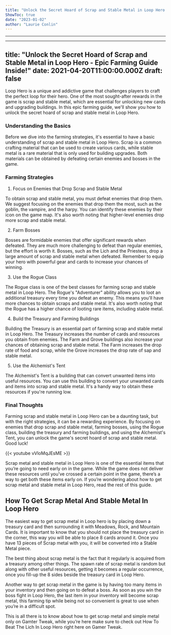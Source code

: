 ```yaml
---
title: "Unlock the Secret Hoard of Scrap and Stable Metal in Loop Hero - Epic Farming Guide Inside!"
ShowToc: true 
date: "2023-01-02"
author: "Laurie Conlin"
---
```

*****
---
title: "Unlock the Secret Hoard of Scrap and Stable Metal in Loop Hero - Epic Farming Guide Inside!"
date: 2021-04-20T11:00:00.000Z
draft: false
---

Loop Hero is a unique and addictive game that challenges players to craft the perfect loop for their hero. One of the most sought-after rewards in the game is scrap and stable metal, which are essential for unlocking new cards and upgrading buildings. In this epic farming guide, we'll show you how to unlock the secret hoard of scrap and stable metal in Loop Hero.

### Understanding the Basics

Before we dive into the farming strategies, it's essential to have a basic understanding of scrap and stable metal in Loop Hero. Scrap is a common crafting material that can be used to create various cards, while stable metal is a rare material that is only used for building upgrades. Both materials can be obtained by defeating certain enemies and bosses in the game.

### Farming Strategies

1. Focus on Enemies that Drop Scrap and Stable Metal

To obtain scrap and stable metal, you must defeat enemies that drop them. We suggest focusing on the enemies that drop them the most, such as the goblin, the vampire, and the harpy. You can identify these enemies by their icon on the game map. It's also worth noting that higher-level enemies drop more scrap and stable metal.

2. Farm Bosses

Bosses are formidable enemies that offer significant rewards when defeated. They are much more challenging to defeat than regular enemies, but the effort is worth it. Bosses, such as the Lich and the Priestess, drop a large amount of scrap and stable metal when defeated. Remember to equip your hero with powerful gear and cards to increase your chances of winning.

3. Use the Rogue Class

The Rogue class is one of the best classes for farming scrap and stable metal in Loop Hero. The Rogue's "Adventurer" ability allows you to loot an additional treasury every time you defeat an enemy. This means you'll have more chances to obtain scraps and stable metal. It's also worth noting that the Rogue has a higher chance of looting rare items, including stable metal.

4. Build the Treasury and Farming Buildings

Building the Treasury is an essential part of farming scrap and stable metal in Loop Hero. The Treasury increases the number of cards and resources you obtain from enemies. The Farm and Grove buildings also increase your chances of obtaining scrap and stable metal. The Farm increases the drop rate of food and scrap, while the Grove increases the drop rate of sap and stable metal.

5. Use the Alchemist's Tent

The Alchemist's Tent is a building that can convert unwanted items into useful resources. You can use this building to convert your unwanted cards and items into scrap and stable metal. It's a handy way to obtain these resources if you're running low.

### Final Thoughts

Farming scrap and stable metal in Loop Hero can be a daunting task, but with the right strategies, it can be a rewarding experience. By focusing on enemies that drop scrap and stable metal, farming bosses, using the Rogue class, building the treasury and farming buildings, and using the Alchemist's Tent, you can unlock the game's secret hoard of scrap and stable metal. Good luck!

{{< youtube vVloMqJEsME >}} 



Scrap metal and stable metal in Loop Hero is one of the essential items that you’re going to need early on in the game. While the game does not deliver these resources until you’ve crossed a certain point in the game, there’s a way to get both these items early on. If you’re wondering about how to get scrap metal and stable metal in Loop Hero, read the rest of this guide.
 
## How To Get Scrap Metal And Stable Metal In Loop Hero
 
The easiest way to get scrap metal in Loop hero is by placing down a treasury card and then surrounding it with Meadows, Rock, and Mountain Cards. It is important to know that you should not place the treasury card in the corner, this way you will be able to place 8 cards around it. Once you have 13 pieces of Scrap metal with you, it will be converted into a Stable Metal piece.
 
The best thing about scrap metal is the fact that it regularly is acquired from a treasury among other things. The spawn rate of scrap metal is random but along with other useful resources, getting it becomes a regular occurrence, once you fill-up the 8 sides beside the treasury card in Loop Hero.
 
Another way to get scrap metal in the game is by having too many items in your inventory and then going on to defeat a boss. As soon as you win the boss fight in Loop Hero, the last item in your inventory will become scrap metal, this farming tip while being not so convenient is great to use when you’re in a difficult spot.
 
This is all there is to know about how to get scrap metal and simple metal only on Gamter Tweak, while you’re here make sure to check out How To Beat The Lich In Loop Hero right here on Gamer Tweak.



